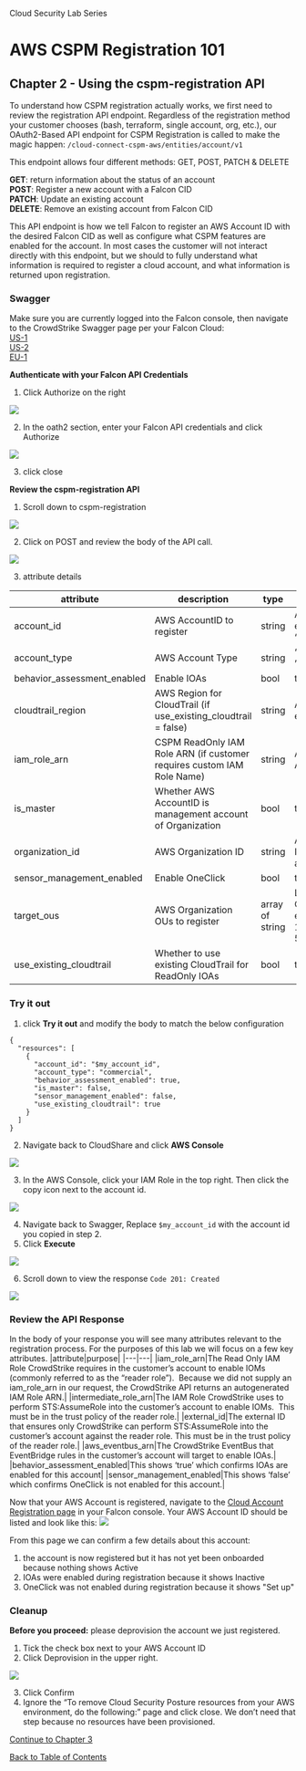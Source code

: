 Cloud Security Lab Series
# AWS CSPM Registration 101
## Chapter 2 - Using the cspm-registration API

To understand how CSPM registration actually works, we first need to review the registration API endpoint.  Regardless of the registration method your customer chooses (bash, terraform, single account, org, etc.), our OAuth2-Based API endpoint for CSPM Registration is called to make the magic happen:
`/cloud-connect-cspm-aws/entities/account/v1`

This endpoint allows four different methods: GET, POST, PATCH & DELETE

**GET**: return information about the status of an account  
**POST**: Register a new account with a Falcon CID  
**PATCH**: Update an existing account  
**DELETE**: Remove an existing account from Falcon CID  

This API endpoint is how we tell Falcon to register an AWS Account ID with the desired Falcon CID as well as configure what CSPM features are enabled for the account.  In most cases the customer will not interact directly with this endpoint, but we should to fully understand what information is required to register a cloud account, and what information is returned upon registration.

### Swagger
Make sure you are currently logged into the Falcon console, then navigate to the CrowdStrike Swagger page per your Falcon Cloud:  
[US-1](https://assets.falcon.crowdstrike.com/support/api/swagger.html)  
[US-2](https://assets.falcon.us-2.crowdstrike.com/support/api/swagger-us2.html)  
[EU-1](https://assets.falcon.eu-1.crowdstrike.com/support/api/swagger-eu.html)

**Authenticate with your Falcon API Credentials**
1. Click Authorize on the right

![](../images/swagger-authorize.png)

2. In the oath2 section, enter your Falcon API credentials and click Authorize

![](../images/swagger-oath.png)

3. click close

**Review the cspm-registration API**
1. Scroll down to cspm-registration

![](../images/cspm-registration-api-list.png)

2. Click on POST and review the body of the API call.

![](../images/cspm-registration-api-body.png)

3. attribute details

|attribute|description|type|valid values|
|---|---|---|---|
|account_id|AWS AccountID to register|string|AWS Account ID eg. “123456789123”|
|account_type|AWS Account Type|string|“commercial” or ”govcloud”|
|behavior_assessment_enabled|Enable IOAs|bool|true or false|
|cloudtrail_region|AWS Region for CloudTrail (if use_existing_cloudtrail = false)|string|AWS region code eg. “us-east-1”|
|iam_role_arn|CSPM ReadOnly IAM Role ARN (if customer requires custom IAM Role Name)|string|AWS IAM Role ARN|
|is_master|Whether AWS AccountID is management account of Organization|bool|true or false|
|organization_id|AWS Organization ID|string|AWS Organization ID eg. “o-abc123”|
|sensor_management_enabled|Enable OneClick|bool|true or false|
|target_ous|AWS Organization OUs to register|array of string|List of AWS Organization OUs eg. [ “ou-abcd-1234”, “ou-defg-5678”]|
|use_existing_cloudtrail|Whether to use existing CloudTrail for ReadOnly IOAs|bool|true or false|

### Try it out
1. click **Try it out** and modify the body to match the below configuration
```
{
  "resources": [
    {
      "account_id": "$my_account_id",
      "account_type": "commercial",
      "behavior_assessment_enabled": true,
      "is_master": false,
      "sensor_management_enabled": false,
      "use_existing_cloudtrail": true
    }
  ]
}
```
2. Navigate back to CloudShare and click **AWS Console**

![](../images/open-aws-console.png)

3. In the AWS Console, click your IAM Role in the top right.  Then click the copy icon next to the account id.

![](../images/aws-copy-accountid.png)

4. Navigate back to Swagger, Replace `$my_account_id` with the account id you copied in step 2.
5. Click **Execute**

![](../images/swagger-execute.png)

6. Scroll down to view the response `Code 201: Created`

![](../images/swagger-response.png)  

### Review the API Response
In the body of your response you will see many attributes relevant to the registration process.  For the purposes of this lab we will focus on a few key attributes.
|attribute|purpose|
|---|---|
|iam_role_arn|The Read Only IAM Role CrowdStrike requires in the customer’s account to enable IOMs (commonly referred to as the “reader role”).  Because we did not supply an iam_role_arn in our request, the CrowdStrike API returns an autogenerated IAM Role ARN.|
|intermediate_role_arn|The IAM Role CrowdStrike uses to perform STS:AssumeRole into the customer’s account to enable IOMs.  This must be in the trust policy of the reader role.|
|external_id|The external ID that ensures only CrowdStrike can perform STS:AssumeRole into the customer’s account against the reader role. This must be in the trust policy of the reader role.|
|aws_eventbus_arn|The CrowdStrike EventBus that EventBridge rules in the customer’s account will target to enable IOAs.|
|behavior_assessment_enabled|This shows ‘true’ which confirms IOAs are enabled for this account|
|sensor_management_enabled|This shows ‘false’ which confirms OneClick is not enabled for this account.|
  
Now that your AWS Account is registered, navigate to the [Cloud Account Registration page](https://falcon.crowdstrike.com/cloud-security/registration) in your Falcon console.  Your AWS Account ID should be listed and look like this:
![](../images/inactive.png)  

From this page we can confirm a few details about this account:
1. the account is now registered but it has not yet been onboarded because nothing shows Active
2. IOAs were enabled during registration because it shows Inactive
3. OneClick was not enabled during registration because it shows "Set up"

### Cleanup
**Before you proceed:** please deprovision the account we just registered.
1. Tick the check box next to your AWS Account ID
2. Click Deprovision in the upper right.

![](../images/api-cleanup.png)

3. Click Confirm
4. Ignore the “To remove Cloud Security Posture resources from your AWS environment, do the following:” page and click close.  We don’t need that step because no resources have been provisioned.

[Continue to Chapter 3](./chapter3.md)

[Back to Table of Contents](../README.md)